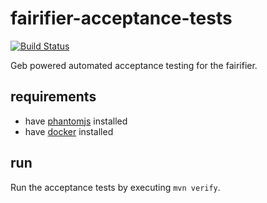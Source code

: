 # fairifier-acceptance-tests
[![Build Status](https://travis-ci.org/DTL-FAIRData/fairifier-acceptance-tests.svg?branch=develop)](https://travis-ci.org/DTL-FAIRData/fairifier-acceptance-tests)

Geb powered automated acceptance testing for the fairifier.

## requirements
- have [phantomjs](http://phantomjs.org/) installed
- have [docker](https://docker.com/) installed

## run
Run the acceptance tests by executing `mvn verify`.
